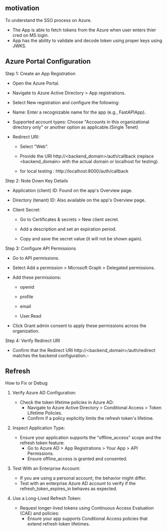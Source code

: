 ## motivation

To understand the SSO process on Azure.

- The App is able to fetch tokens from the Azure when user enters thier cred on MS login.
- App has the ability to validate and decode token using proper keys using JWKS.

## Azure Portal Configuration

Step 1: Create an App Registration

- Open the Azure Portal.

- Navigate to Azure Active Directory > App registrations.

- Select New registration and configure the following:

- Name: Enter a recognizable name for the app (e.g., FastAPIApp).

- Supported account types: Choose "Accounts in this organizational directory only" or another option as applicable.(Single Tenet)

- Redirect URI:

  - Select "Web".

  - Provide the URI http://<backend_domain>/auth/callback (replace <backend_domain> with the actual domain or localhost for testing).
  - for local testing : http://localhost:8000/auth/callback

Step 2: Note Down Key Details

- Application (client) ID: Found on the app's Overview page.

- Directory (tenant) ID: Also available on the app's Overview page.

- Client Secret:

  - Go to Certificates & secrets > New client secret.

  - Add a description and set an expiration period.

  - Copy and save the secret value (it will not be shown again).

Step 3: Configure API Permissions

- Go to API permissions.

- Select Add a permission > Microsoft Graph > Delegated permissions.

- Add these permissions:

  - openid

  - profile

  - email

  - User.Read

- Click Grant admin consent to apply these permissions across the organization.

Step 4: Verify Redirect URI

- Confirm that the Redirect URI http://<backend_domain>/auth/redirect matches the backend configuration.-

## Refresh

How to Fix or Debug

1. Verify Azure AD Configuration:

   - Check the token lifetime policies in Azure AD:
     - Navigate to Azure Active Directory > Conditional Access > Token Lifetime Policies.
     - Confirm if a policy explicitly limits the refresh token's lifetime.

2. Inspect Application Type:

   - Ensure your application supports the "offline_access" scope and the refresh token feature:
     - Go to Azure AD > App Registrations > Your App > API Permissions.
     - Ensure offline_access is granted and consented.

3. Test With an Enterprise Account:

   - If you are using a personal account, the behavior might differ.
   - Test with an enterprise Azure AD account to verify if the refresh_token_expires_in behaves as expected.

4. Use a Long-Lived Refresh Token:
   - Request longer-lived tokens using Continuous Access Evaluation (CAE) and policies:
     - Ensure your app supports Conditional Access policies that extend refresh token lifetimes.

